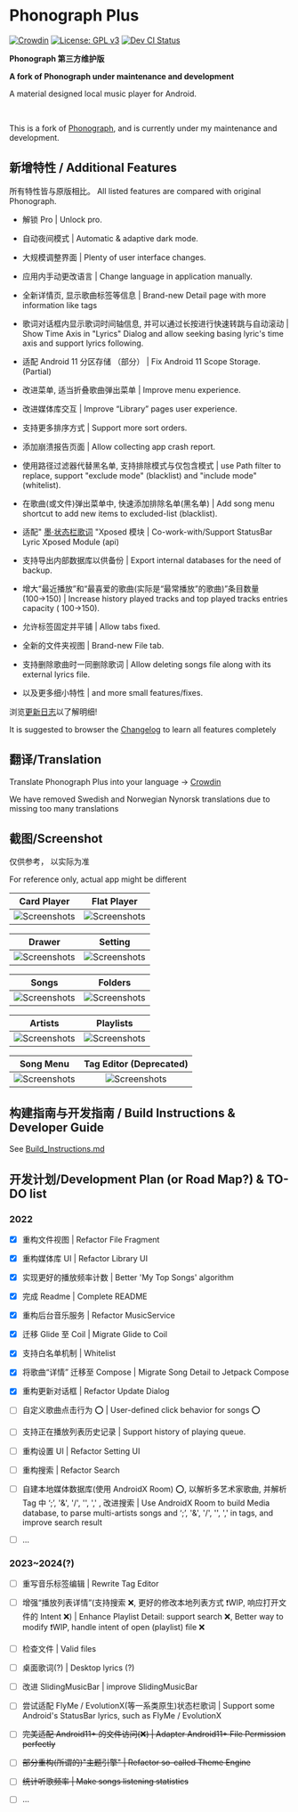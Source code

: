 # Phonograph Plus

[![Crowdin](https://badges.crowdin.net/phonograph-plus/localized.svg)](https://crowdin.com/project/phonograph-plus)
[![License: GPL v3](https://img.shields.io/badge/License-GPL%20v3-blue.svg)](https://github.com/chr56/Phonograph_Plus/blob/release/LICENSE.txt)
[<img src="https://github.com/chr56/Phonograph_Plus/actions/workflows/dev.yml/badge.svg" alt="Dev CI Status">](https://github.com/chr56/Phonograph_Plus/actions/workflows/dev.yml)

**Phonograph 第三方维护版**

**A fork of Phonograph under maintenance and development**

A material designed local music player for Android.

<br/>

This is a fork of [Phonograph](https://github.com/kabouzeid/Phonograph), and is currently under my maintenance and development.

## **新增特性** / **Additional Features**

所有特性皆与原版相比。 All listed features are compared with original Phonograph.

- 解锁 Pro | Unlock pro.

- 自动夜间模式 | Automatic & adaptive dark mode.

- 大规模调整界面 | Plenty of user interface changes.

- 应用内手动更改语言 | Change language in application manually.

- 全新详情页, 显示歌曲标签等信息 | Brand-new Detail page with more information like tags

- 歌词对话框内显示歌词时间轴信息, 并可以通过长按进行快速转跳与自动滚动 | Show Time Axis in "Lyrics" Dialog and allow seeking basing lyric's time axis and
  support lyrics following.

- 适配 Android 11 分区存储 （部分） | Fix Android 11 Scope Storage. (Partial)

- 改进菜单, 适当折叠歌曲弹出菜单 | Improve menu experience.

- 改进媒体库交互 | Improve “Library” pages user experience.

- 支持更多排序方式 | Support more sort orders.

- 添加崩溃报告页面 | Allow collecting app crash report.

- 使用路径过滤器代替黑名单, 支持排除模式与仅包含模式 | use Path filter to replace, support "exclude mode" (blacklist) and "include mode" (whitelist).

- 在歌曲(或文件)弹出菜单中, 快速添加排除名单(黑名单) | Add song menu shortcut to add new items to excluded-list (blacklist).

- 适配" [墨·状态栏歌词](https://github.com/Block-Network/StatusBarLyric) "Xposed 模块 | Co-work-with/Support StatusBar Lyric
  Xposed Module (api)

- 支持导出内部数据库以供备份 | Export internal databases for the need of backup.

- 增大“最近播放”和“最喜爱的歌曲(实际是“最常播放”的歌曲)”条目数量(100→150) | Increase history played tracks and top played tracks entries capacity (
  100->150).

- 允许标签固定并平铺 | Allow tabs fixed.

- 全新的文件夹视图 | Brand-new File tab.

- 支持删除歌曲时一同删除歌词 | Allow deleting songs file along with its external lyrics file. 

- 以及更多细小特性 | and more small features/fixes.


浏览[更新日志](https://phonographplus.github.io/changelogs/changeslogs/changelog-ZH-CN.html)以了解明细!

It is suggested to browser the [Changelog](https://phonographplus.github.io/changelogs/changeslogs/changelog.html) to learn all features completely

## **翻译**/**Translation**

Translate Phonograph Plus into your language -> [Crowdin](https://crowdin.com/project/phonograph-plus)

We have removed Swedish and Norwegian Nynorsk translations due to missing too many translations

## **截图**/**Screenshot**

仅供参考， 以实际为准

For reference only, actual app might be different

|                                       Card Player                                       |                                       Flat Player                                       |
|:---------------------------------------------------------------------------------------:|:---------------------------------------------------------------------------------------:|
| ![Screenshots](fastlane/metadata/android/en-US/images/phoneScreenshots/05.jpg?raw=true) | ![Screenshots](fastlane/metadata/android/en-US/images/phoneScreenshots/08.jpg?raw=true) |

|                                         Drawer                                          |                                         Setting                                         |
|:---------------------------------------------------------------------------------------:|:---------------------------------------------------------------------------------------:|
| ![Screenshots](fastlane/metadata/android/en-US/images/phoneScreenshots/03.jpg?raw=true) | ![Screenshots](fastlane/metadata/android/en-US/images/phoneScreenshots/01.jpg?raw=true) |

|                                          Songs                                          |                                         Folders                                         |
|:---------------------------------------------------------------------------------------:|:---------------------------------------------------------------------------------------:|
| ![Screenshots](fastlane/metadata/android/en-US/images/phoneScreenshots/09.jpg?raw=true) | ![Screenshots](fastlane/metadata/android/en-US/images/phoneScreenshots/10.jpg?raw=true) |

|                                         Artists                                         |                                        Playlists                                        |
|:---------------------------------------------------------------------------------------:|:---------------------------------------------------------------------------------------:|
| ![Screenshots](fastlane/metadata/android/en-US/images/phoneScreenshots/07.jpg?raw=true) | ![Screenshots](fastlane/metadata/android/en-US/images/phoneScreenshots/06.jpg?raw=true) |

|                                        Song Menu                                        |                                 Tag Editor (Deprecated)                                 |
|:---------------------------------------------------------------------------------------:|:---------------------------------------------------------------------------------------:|
| ![Screenshots](fastlane/metadata/android/en-US/images/phoneScreenshots/02.jpg?raw=true) | ![Screenshots](fastlane/metadata/android/en-US/images/phoneScreenshots/04.jpg?raw=true) |

## **构建指南与开发指南** / **Build Instructions & Developer Guide**

See [Build_Instructions.md](./Build_Instructions.md)

## **开发计划**/**Development Plan (or Road Map?)** & **TO-DO list**

### **2022**

- [x] 重构文件视图 | Refactor File Fragment

- [x] 重构媒体库 UI | Refactor Library UI

- [x] 实现更好的播放频率计数 | Better 'My Top Songs' algorithm

- [x] 完成 Readme | Complete README

- [x] 重构后台音乐服务 | Refactor MusicService

- [x] 迁移 Glide 至 Coil | Migrate Glide to Coil

- [x] 支持白名单机制 | Whitelist

- [x] 将歌曲“详情” 迁移至 Compose | Migrate Song Detail to Jetpack Compose

- [x] 重构更新对话框 | Refactor Update Dialog

- [ ] 自定义歌曲点击行为 ⭕ | User-defined click behavior for songs ⭕

- [ ] 支持正在播放列表历史记录 | Support history of playing queue.

- [ ] 重构设置 UI | Refactor Setting UI

- [ ] 重构搜索 | Refactor Search

- [ ] 自建本地媒体数据库(使用 AndroidX Room) ⭕, 以解析多艺术家歌曲, 并解析 Tag 中 ‘;’, '&', '/', '\', ',' , 改进搜索 | Use AndroidX Room to build
  Media database, to parse multi-artists songs and ‘;’, '&', '/', '\', ',' in tags, and improve search result

- [ ] ...

### **2023~2024(?)**

- [ ] 重写音乐标签编辑 | Rewrite Tag Editor

- [ ] 增强“播放列表详情”(支持搜索 ❌, 更好的修改本地列表方式 ❗WIP, 响应打开文件的 Intent ❌) | Enhance Playlist Detail: support search ❌, Better way to
  modify ❗WIP, handle intent of open (playlist) file ❌

- [ ] 检查文件 | Valid files

- [ ] 桌面歌词(?) | Desktop lyrics (?)

- [ ] 改进 SlidingMusicBar | improve SlidingMusicBar

- [ ] 尝试适配 FlyMe / EvolutionX(等一系类原生)状态栏歌词 | Support some Android's StatusBar lyrics, such as FlyMe / EvolutionX

- [ ] <del>完美适配 Android11+ 的文件访问(❌) | Adapter Android11+ File Permission perfectly</del>

- [ ] <del>部分重构(所谓的)"主题引擎" | Refactor so-called Theme Engine</del>

- [ ] <del>统计听歌频率 | Make songs listening statistics</del>

- [ ] ...

<br/>
<br/>
<br/>
<br/>
